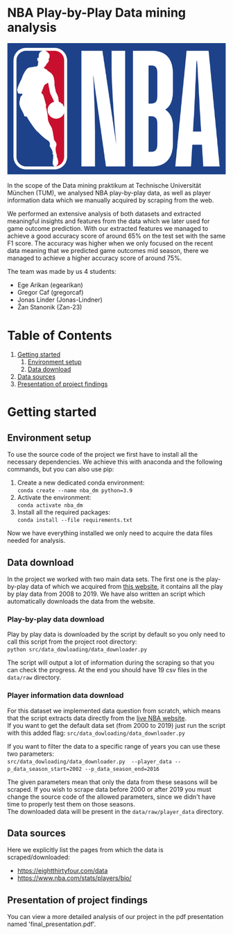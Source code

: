 #  NBA Play-by-Play Data mining analysis

![](data/readme_header.png)


In the scope of the Data mining praktikum at Technische Universität München (TUM), we analysed NBA play-by-play data,
as well as player information data which we manually acquired by scraping from the web.   

We performed an extensive analysis of both datasets and extracted meaningful insights and features from the data which we later used for game outcome prediction.
With our extracted features we managed to achieve a good accuracy score of around 65% on the test set with the 
same F1 score. The accuracy was higher when we only focused on the recent data meaning that we predicted game outcomes
mid season, there we managed to achieve a higher accuracy score of around 75%.

The team was made by us 4 students:
- Ege Arikan (egearikan)
- Gregor Caf (gregorcaf)
- Jonas Linder (Jonas-Lindner)
- Žan Stanonik (Zan-23)

# Table of Contents
1. [Getting started](#Getting-started)
   1. [Environment setup](#Environment-setup)
   2. [Data download](#Data-download)
2. [Data sources](#Data-sources)
3. [Presentation of project findings](#Presentation-of-project-findings)

# Getting started
## Environment setup
To use the source code of the project we first have to install all the necessary 
dependencies. We achieve this with anaconda and the following commands, but 
you can also use pip:
1. Create a new dedicated conda environment:   
`conda create --name nba_dm python=3.9`
2. Activate the environment:   
`conda activate nba_dm`
3. Install all the required packages:   
`conda install --file requirements.txt`

Now we have everything installed we only need to acquire the data files needed for analysis.

## Data download
In the project we worked with two main data sets. The first one is the play-by-play data of which we 
acquired from [this website](https://eightthirtyfour.com/data), it contains all the play by play data from 
2008 to 2019. We have also written an script which automatically downloads the data from the website.

### Play-by-play data download 
Play by play data is downloaded by the script by default so you only need to call this script
from the project root directory:    
`python src/data_dowloading/data_downloader.py`

The script will output a lot of information during the scraping so that you can check 
the progress. At the end you should have 19 csv files in the `data/raw` directory.


### Player information data download
For this dataset we implemented data question from scratch, which means that the script extracts 
data directly from the [live NBA website](https://www.nba.com/stats/players/bio/).   
If you want to get the default data set (from 2000 to 2019) just run the script with this added flag:
`src/data_dowloading/data_downloader.py`

If you want to filter the data to a specific range of years you can use these two parameters:  
`src/data_dowloading/data_downloader.py 
--player_data --p_data_season_start=2002 --p_data_season_end=2016`

The given parameters mean that only the data from these seasons will be scraped. If you wish
to scrape data before 2000 or after 2019 you must change the source code of the allowed parameters,
since we didn't have time to properly test them on those seasons.   
The downloaded data will be present in the `data/raw/player_data` directory.


## Data sources 
Here we explicitly list the pages from which the data is scraped/downloaded:
- https://eightthirtyfour.com/data
- https://www.nba.com/stats/players/bio/

## Presentation of project findings
You can view a more detailed analysis of our project in the pdf presentation named 'final_presentation.pdf'.


